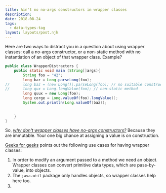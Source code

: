 ```yaml
---
title: Ain't no no-args constructors in wrapper classes
description: 
date: 2018-08-24
tags:
  - data-types-tag
layout: layouts/post.njk
---
```


Here are two ways to distract you in a question about using wrapper classes: call a no-args constructor, or a non-static method with no instantiation of an object of that wrapper class. Example?

```java
public class WrapperDistractors {
	public static void main (String[]args){
		String foo = "42";
		long bar = Long.parseLong(foo);
//		long baz = (new Long()).parseLong(foo); // no suitable constructor
//		long qux = Long.longValue(foo); // non-static method
		long quux = new Long(foo);
		long corge = Long.valueOf(foo).longValue();	
		System.out.println(Long.valueOf(baz));
	
		
	}
}
```

So, *[why don't wrapper classes have no-args constructors?](https://stackoverflow.com/questions/874529/why-dont-java-wrapper-classes-have-no-arg-constructors)* Because they are immutable. Your one big chance at assigning a value is on construction. 

[Geeks for geeks](https://www.geeksforgeeks.org/wrapper-classes-java/) points out the following use cases for having wrapper classes:

1. In order to modify an argument passed to a method we need an object.  Wrapper classes can convert primitive data types, which are pass-by-value, into objects.
2. The `java.util` package only handles objects, so wrapper classes help here too.
3. 
